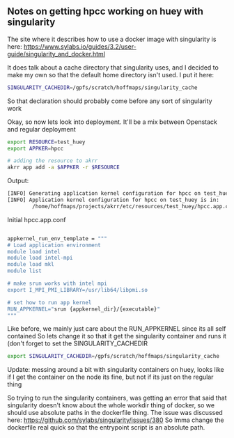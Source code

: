 ## Notes on getting hpcc working on huey with singularity

The site where it describes how to use a docker image with singularity is here: https://www.sylabs.io/guides/3.2/user-guide/singularity_and_docker.html

It does talk about a cache directory that singularity uses, and I decided to make my own so that the default home directory isn't used. I put it here:

```bash
SINGULARITY_CACHEDIR=/gpfs/scratch/hoffmaps/singularity_cache
```
So that declaration should probably come before any sort of singularity work


Okay, so now lets look into deployment. It'll be a mix between Openstack and regular deployment
```bash
export RESOURCE=test_huey
export APPKER=hpcc

# adding the resource to akrr
akrr app add -a $APPKER -r $RESOURCE
```
Output:
```bash
[INFO] Generating application kernel configuration for hpcc on test_huey
[INFO] Application kernel configuration for hpcc on test_huey is in: 
        /home/hoffmaps/projects/akrr/etc/resources/test_huey/hpcc.app.conf

```
Initial hpcc.app.conf
```bash

appkernel_run_env_template = """
# Load application environment
module load intel
module load intel-mpi
module load mkl
module list

# make srun works with intel mpi
export I_MPI_PMI_LIBRARY=/usr/lib64/libpmi.so

# set how to run app kernel
RUN_APPKERNEL="srun {appkernel_dir}/{executable}"
"""

```

Like before, we mainly just care about the RUN_APPKERNEL since its all self contained
So lets change it so that it get the singularity container and runs it (don't forget to set the SINGULARITY_CACHEDIR
```bash
export SINGULARITY_CACHEDIR=/gpfs/scratch/hoffmaps/singularity_cache


```
Update: messing around a bit with singularity containers on huey, looks like if I get the container on the node its fine, but not if its just on the regular thing

So trying to run the singularity containers, was getting an error that said that singularity doesn't know about the whole workdir thing of docker, so we should use absolute paths in the dockerfile thing. The issue was discussed here: https://github.com/sylabs/singularity/issues/380
So Imma change the dockerfile real quick so that the entrypoint script is an absolute path.













